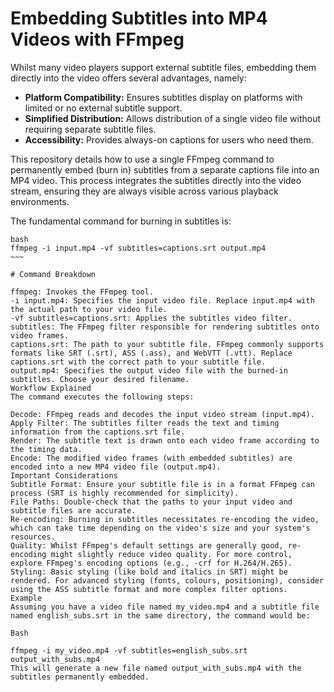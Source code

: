 # Embedding Subtitles into MP4 Videos with FFmpeg

Whilst many video players support external subtitle files, embedding them directly into the video offers several advantages, namely:

* **Platform Compatibility:** Ensures subtitles display on platforms with limited or no external subtitle support.
* **Simplified Distribution:** Allows distribution of a single video file without requiring separate subtitle files.
* **Accessibility:** Provides always-on captions for users who need them.

This repository details how to use a single FFmpeg command to permanently embed (burn in) subtitles from a separate captions file into an MP4 video. This process integrates the subtitles directly into the video stream, ensuring they are always visible across various playback environments.

The fundamental command for burning in subtitles is:

```~~~
bash
ffmpeg -i input.mp4 -vf subtitles=captions.srt output.mp4
~~~

# Command Breakdown

ffmpeg: Invokes the FFmpeg tool.
-i input.mp4: Specifies the input video file. Replace input.mp4 with the actual path to your video file.
-vf subtitles=captions.srt: Applies the subtitles video filter.
subtitles: The FFmpeg filter responsible for rendering subtitles onto video frames.
captions.srt: The path to your subtitle file. FFmpeg commonly supports formats like SRT (.srt), ASS (.ass), and WebVTT (.vtt). Replace captions.srt with the correct path to your subtitle file.
output.mp4: Specifies the output video file with the burned-in subtitles. Choose your desired filename.
Workflow Explained
The command executes the following steps:

Decode: FFmpeg reads and decodes the input video stream (input.mp4).
Apply Filter: The subtitles filter reads the text and timing information from the captions.srt file.
Render: The subtitle text is drawn onto each video frame according to the timing data.
Encode: The modified video frames (with embedded subtitles) are encoded into a new MP4 video file (output.mp4).
Important Considerations
Subtitle Format: Ensure your subtitle file is in a format FFmpeg can process (SRT is highly recommended for simplicity).
File Paths: Double-check that the paths to your input video and subtitle files are accurate.
Re-encoding: Burning in subtitles necessitates re-encoding the video, which can take time depending on the video's size and your system's resources.
Quality: Whilst FFmpeg's default settings are generally good, re-encoding might slightly reduce video quality. For more control, explore FFmpeg's encoding options (e.g., -crf for H.264/H.265).
Styling: Basic styling (like bold and italics in SRT) might be rendered. For advanced styling (fonts, colours, positioning), consider using the ASS subtitle format and more complex filter options.
Example
Assuming you have a video file named my_video.mp4 and a subtitle file named english_subs.srt in the same directory, the command would be:

Bash

ffmpeg -i my_video.mp4 -vf subtitles=english_subs.srt output_with_subs.mp4
This will generate a new file named output_with_subs.mp4 with the subtitles permanently embedded.
